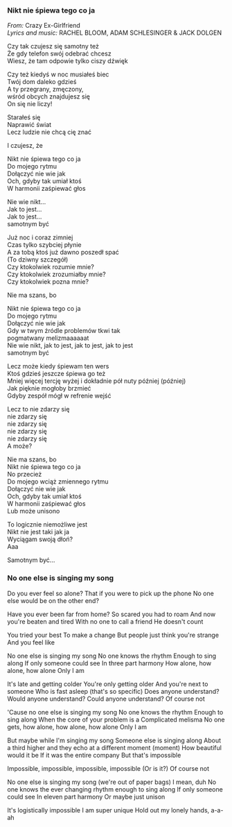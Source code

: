 ### Nikt nie śpiewa tego co ja
*From:* Crazy Ex-Girlfriend  
*Lyrics and music:* RACHEL BLOOM, ADAM SCHLESINGER & JACK DOLGEN  

Czy tak czujesz się samotny też  
Że gdy telefon swój odebrać chcesz  
Wiesz, że tam odpowie tylko ciszy dźwięk  

Czy też kiedyś w noc musiałeś biec  
Twój dom daleko gdzieś  
A ty przegrany, zmęczony,   
wśród obcych znajdujesz się  
On się nie liczy!  

Starałeś się  
Naprawić świat  
Lecz ludzie nie chcą cię znać  

I czujesz, że  

Nikt nie śpiewa tego co ja  
Do mojego rytmu  
Dołączyć nie wie jak  
Och, gdyby tak umiał ktoś   
W harmonii zaśpiewać głos  

Nie wie nikt...  
Jak to jest...  
Jak to jest...  
samotnym być

Już noc i coraz zimniej  
Czas tylko szybciej płynie  
A za tobą ktoś już dawno poszedł spać  
(To dziwny szczegół)  
Czy ktokolwiek rozumie mnie?  
Czy ktokolwiek zrozumiałby mnie?  
Czy ktokolwiek pozna mnie?  

Nie ma szans, bo  

Nikt nie śpiewa tego co ja  
Do mojego rytmu  
Dołączyć nie wie jak   
Gdy w twym źródle problemów tkwi tak  
pogmatwany melizmaaaaaat  
Nie wie nikt, jak to jest, jak to jest, jak to jest  
samotnym być  

Lecz może kiedy śpiewam ten wers  
Ktoś gdzieś jeszcze śpiewa go też  
Mniej więcej tercję wyżej i dokładnie pół nuty później (później)   
Jak pięknie mogłoby brzmieć  
Gdyby zespół mógł w refrenie wejść  

Lecz to nie zdarzy się  
nie zdarzy się  
nie zdarzy się  
nie zdarzy się  
nie zdarzy się  
A może?  

Nie ma szans, bo  
Nikt nie śpiewa tego co ja  
No przecież  
Do mojego wciąż zmiennego rytmu  
Dołączyć nie wie jak  
Och, gdyby tak umiał ktoś   
W harmonii zaśpiewać głos  
Lub może unisono

To logicznie niemożliwe jest  
Nikt nie jest taki jak ja  
Wyciągam swoją dłoń?  
Aaa  

Samotnym być...  

### No one else is singing my song

Do you ever feel so alone?
That if you were to pick up the phone
No one else would be on the other end?

Have you ever been far from home?
So scared you had to roam
And now you're beaten and tired
With no one to call a friend
He doesn't count

You tried your best
To make a change
But people just think you're strange
And you feel like

No one else is singing my song
No one knows the rhythm
Enough to sing along
If only someone could see
In three part harmony
How alone, how alone, how alone
Only I am

It's late and getting colder
You're only getting older
And you're next to someone
Who is fast asleep (that's so specific)
Does anyone understand?
Would anyone understand?
Could anyone understand?
Of course not

'Cause no one else is singing my song
No one knows the rhythm
Enough to sing along
When the core of your problem is a
Complicated melisma
No one gets, how alone, how alone, how alone
Only I am

But maybe while I'm singing my song
Someone else is singing along
About a third higher and they echo at a different moment (moment)
How beautiful would it be
If it was the entire company
But that's impossible

Impossible, impossible, impossible, impossible
(Or is it?)
Of course not

No one else is singing my song (we're out of paper bags)
I mean, duh
No one knows the ever changing rhythm enough to sing along
If only someone could see
In eleven part harmony
Or maybe just unison

It's logistically impossible
I am super unique
Hold out my lonely hands, a-a-ah
